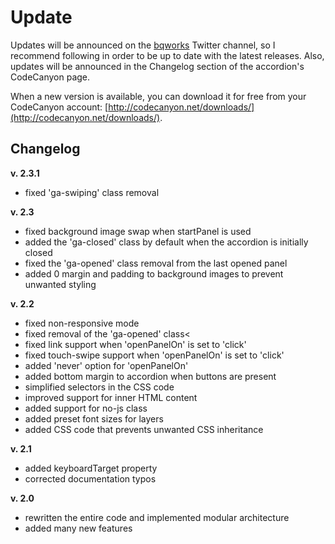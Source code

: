 # Update #

Updates will be announced on the [bqworks](https://twitter.com/bqworks) Twitter channel, so I recommend following in order to be up to date with the latest releases. Also, updates will be announced in the Changelog section of the accordion's CodeCanyon page.

When a new version is available, you can download it for free from your CodeCanyon account: [http://codecanyon.net/downloads/](http://codecanyon.net/downloads/).

## Changelog ##

**v. 2.3.1**

* fixed 'ga-swiping' class removal

**v. 2.3**

* fixed background image swap when startPanel is used
* added the 'ga-closed' class by default when the accordion is initially closed
* fixed the 'ga-opened' class removal from the last opened panel
* added 0 margin and padding to background images to prevent unwanted styling

**v. 2.2**

* fixed non-responsive mode
* fixed removal of the 'ga-opened' class<
* fixed link support when 'openPanelOn' is set to 'click'
* fixed touch-swipe support when 'openPanelOn' is set to 'click'
* added 'never' option for 'openPanelOn'
* added bottom margin to accordion when buttons are present
* simplified selectors in the CSS code
* improved support for inner HTML content
* added support for no-js class
* added preset font sizes for layers
* added CSS code that prevents unwanted CSS inheritance

**v. 2.1**

* added keyboardTarget property
* corrected documentation typos

**v. 2.0**

* rewritten the entire code and implemented modular architecture
* added many new features